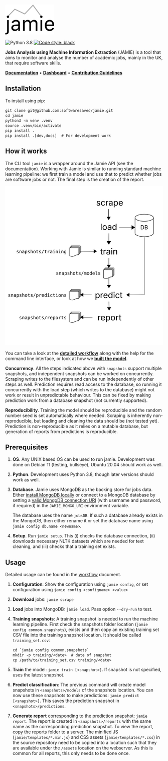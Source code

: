 ![jamie](docs/jamie-small.png)

![Python 3.8](https://github.com/softwaresaved/jamie/workflows/Python%203.8/badge.svg?branch=master)
[![Code style: black](https://img.shields.io/badge/code%20style-black-000000.svg)](https://github.com/psf/black)

**Jobs Analysis using Machine Information Extraction** (JAMIE) is a tool that
aims to monitor and analyse the number of academic jobs, mainly in the UK, that
require software skills.

**[Documentation](http://data.trenozoic.net/jamie/docs/)** •
**[Dashboard](http://data.trenozoic.net/jamie/reports/latest/)** •
**[Contribution Guidelines](CONTRIBUTING.md)**

## Installation

To install using pip:

    git clone git@github.com:softwaresaved/jamie.git
    cd jamie
    python3 -m venv .venv
    source .venv/bin/activate
    pip install .
    pip install .[dev,docs]  # For development work

## How it works

The CLI tool `jamie` is a wrapper around the Jamie API (see the documentation).
Working with Jamie is similar to running standard machine learning pipeline: we
first train a model and use that to predict whether jobs are software jobs or
not. The final step is the creation of the report.

![workflow](docs/workflow.svg)

You can take a look at the **[detailed
workflow](http://data.trenozoic.net/jamie/docs/workflow.html)** along with the
help for the command line interface, or look at how we **[built the
model](http://data.trenozoic.net/jamie/docs/methods.html)**.

**Concurrency**. All the steps indicated above with `snapshots` support
multiple snapshots, and independent snapshots can be worked on concurrently.
Scraping writes to the filesystem and can be run independently of other steps
as well. Prediction requires read access to the database, so running it
concurrently with the load step (which writes to the database) might not work
or result in unpredictable behaviour. This can be fixed by making prediction
work from a database snapshot (not currently supported).

**Reproducibility**. Training the model should be reproducible and the random number seed is set automatically where needed. Scraping is inherently non-reproducible, but loading and cleaning the data should be (not tested yet). Prediction is non-reproducible as it relies on a mutable database, but generation of reports from predictions is reproducible.

## Prerequisites

1. **OS**. Any UNIX based OS can be used to run jamie. Development was done on
   Debian 11 (testing, bullseye), Ubuntu 20.04 should work as well.
1. **Python**. Development uses Python 3.8, though later versions should work
   as well.
1. **Database**. Jamie uses MongoDB as the backing store for jobs data. Either
   [install MongoDB locally](https://docs.mongodb.com/manual/installation/) or
   connect to a MongoDB database by setting a [valid MongoDB connection
   URI](https://docs.mongodb.com/manual/reference/connection-string/) (with
   username and password, if required) in the `JAMIE_MONGO_URI` environment
   variable.

   The database uses the name `jobsDB`. If such a database already exists in the MongoDB, then either rename it or set the database name using `jamie config db.name <newname>`.

1. **Setup**. Run `jamie setup`. This (i) checks the database connection, (ii)
   downloads necessary NLTK datasets which are needed for text cleaning, and
   (iii) checks that a training set exists.

## Usage

Detailed usage can be found in the
[workflow](http://data.trenozoic.net/jamie/docs/workflow.html) document.

1. **Configuration**: Show the configuration using `jamie config`, or set
   configuration using `jamie config <configname> <value>`
1. **Download** jobs: `jamie scrape`
1. **Load** jobs into MongoDB: `jamie load`. Pass option `--dry-run` to test.
1. **Training snapshots**: A training snapshot is needed to run the machine
   learning pipeline. First check the snapshots folder location (`jamie config
   common.snapshots`), exists and then copy an existing training set CSV file
   into the training snapshot location. It should be called `training_set.csv`:

       cd `jamie config common.snapshots`
       mkdir -p training/<date>  # date of snapshot
       cp /path/to/training_set.csv training/<date>

1. **Train** the model: `jamie train [<snapshot>]`. If snapshot is not
   specified, uses the latest snapshot.
1. **Predict classification**: The previous command will create model snapshots
   in `<snapshots>/models` of the snapshots location. You can now use these
   snapshots to make predictions: `jamie predict [<snapshot>]`. This saves the
   prediction snapshot in `<snapshots>/predictions`.
1. **Generate report** corresponding to the prediction snapshot: `jamie
   report`. The report is created in `<snapshots>/reports` with the same name
   as the corresponding prediction snapshot. To view the report, copy the
   reports folder to a server. The minified JS (`jamie/templates/*.min.js`) and
   CSS assets (`jamie/templates/*.css`) in the source repository need to be
   copied into a location such that they are available under the `/assets`
   location on the webserver. As this is common for all reports, this only
   needs to be done once.
